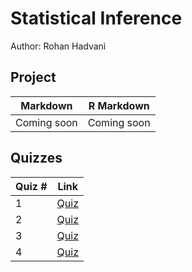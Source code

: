 # Statistical Inference
Author: Rohan Hadvani <br />

## Project 
Markdown | R Markdown
--- | ---
Coming soon| Coming soon

## Quizzes
Quiz # | Link 
--- | --- 
1 | [Quiz](https://github.com/rohan27hadvani/datasciencecoursera/blob/master/6.%20Statistical%20Inference/quizzes/quiz1withExplanation.md)
2 | [Quiz](https://github.com/rohan27hadvani/datasciencecoursera/blob/master/6.%20Statistical%20Inference/quizzes/quiz2withExplanation.md)
3 | [Quiz](https://github.com/rohan27hadvani/datasciencecoursera/blob/master/6.%20Statistical%20Inference/quizzes/quiz3withExplanation.md)
4 | [Quiz](https://github.com/rohan27hadvani/datasciencecoursera/blob/master/6.%20Statistical%20Inference/quizzes/quiz4withExplanation.md)
